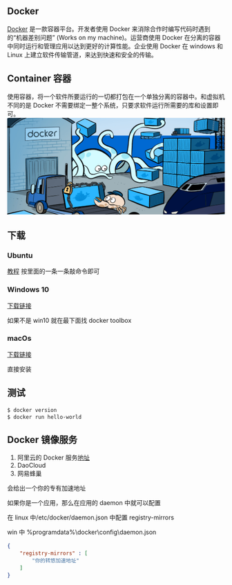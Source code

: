 ## Docker

[Docker](www.docker.com) 是一款容器平台。开发者使用 Docker 来消除合作时编写代码时遇到的“机器差别问题” (Works on my machine)。运营商使用 Docker 在分离的容器中同时运行和管理应用以达到更好的计算性能。企业使用 Docker 在 windows 和 Linux 上建立软件传输管道，来达到快速和安全的传输。

## Container 容器

使用容器，将一个软件所要运行的一切都打包在一个单独分离的容器中。和虚拟机不同的是 Docker 不需要绑定一整个系统，只要求软件运行所需要的库和设置即可。![group_5622_0](./group_5622_0.png)

## 下载

### Ubuntu

[教程](https://docs.docker.com/engine/installation/linux/docker-ce/ubuntu/#install-using-the-repository) 按里面的一条一条敲命令即可

### Windows 10 

[下载链接](https://www.docker.com/docker-windows) 

如果不是 win10 就在最下面找 docker toolbox

### macOs

[下载链接](https://www.docker.com/docker-mac) 

直接安装



## 测试

```basic
$ docker version
$ docker run hello-world
```

## Docker 镜像服务

1. 阿里云的 Docker 服务[地址](cr.console.aliyun.com)
2. DaoCloud
3. 网易蜂巢

会给出一个你的专有加速地址

如果你是一个应用，那么在应用的 daemon 中就可以配置

在 linux 中/etc/docker/daemon.json 中配置 registry-mirrors

win 中 %programdata%\docker\config\daemon.json

```json
{
    "registry-mirrors" : [
        "你的转悠加速地址"
    ]
}
```


